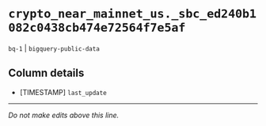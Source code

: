 # `crypto_near_mainnet_us._sbc_ed240b1082c0438cb474e72564f7e5af`
`bq-1` | `bigquery-public-data`

## Column details
* [TIMESTAMP] `last_update`

-------------------------------------------------------------------------------
*Do not make edits above this line.*
